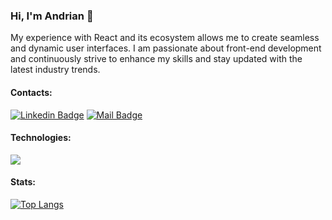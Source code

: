 ### Hi, I'm Andrian :wave:

My experience with React and its ecosystem allows me to create seamless and dynamic user interfaces. I am passionate about front-end development and continuously strive to enhance my skills and stay updated with the latest industry trends.

#### Contacts:

[![Linkedin Badge](https://img.shields.io/badge/-Andrian_Smetaniuk-0e76a8?style=flat&labelColor=0e76a8&logo=linkedin&logoColor=white)](https://www.linkedin.com/in/andrian-smetaniuk-303239277/) 
[![Mail Badge](https://img.shields.io/badge/-Andrian_Smetaniuk-c0392b?style=flat&labelColor=c0392b&logo=gmail&logoColor=white)](mailto:andrian.smet@gmail.com)


#### Technologies:
<div>
  <a href="https://skillicons.dev">
    <img src="https://skillicons.dev/icons?i=javascript,typescript,react,redux,next,materialui,html,css,scss,git,firebase" />
  </a>
</div>

#### Stats:
  
  <a href="#">![Top Langs](https://github-readme-stats.vercel.app/api/top-langs/?username=Andrian2701&layout=compact&theme=blueberry&count_private=true&hide_border=true)</a>


